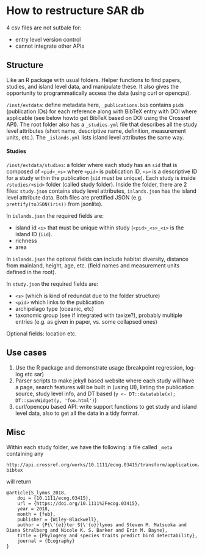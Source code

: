 # How to restructure SAR db

4 csv files are not sutbale for:

- entry level version control
- cannot integrate other APIs

## Structure

Like an R package with usual folders. Helper functions to find papers, studies,
and island level data, and manipulate these.
It also gives the opportunity to programmatically access the data (using curl or opencpu).

`/inst/extdata`: define metadata here,
`_publications.bib` contains `pid`s (publication IDs) for each reference along with
BibTeX entry with DOI where applicable (see below howto get BibTeX based
on DOI using the Crossref API). The root folder also has a `_studies.yml` file
that describes all the study level attributes (short name, descriptive name,
definition, measurement units, etc.).
The `_islands.yml` lists island level attributes the same way.

#### Studies

`/inst/extdata/studies`: a folder where each study has an `sid` that is composed
of `<pid>_<s>` where `<pid>` is publication ID, `<s>` is a descriptive
ID for a study within the publication (`sid` must be unique).
Each study is inside `/studies/<sid>` folder (called study folder).
Inside the folder, there are 2 files: `study.json` contains study level
attributes, `islands.json` has the island level attribute data.
Both files are prettified JSON (e.g. `prettify(toJSON(iris))` from jsonlite).

In `islands.json` the required fields are:

* island id `<i>` that must be unique within study (`<pid>_<s>_<i>` is the
  island ID (`iid`).
* richness
* area

In `islands.json` the optional fields can include habitat diversity, distance from mainland, height, age, etc. (field names and measurement units defined in the root).

In `study.json` the required fields are:

* `<s>` (which is kind of redundat due to the folder structure)
* `<pid>` which links to the publication
* archipelago type (oceanic, etc)
* taxonomic group (see if integrated with taxize?), probably multiple entries (e.g. as given in paper, vs. some collapsed ones)

Optional fields: location etc.

## Use cases

1. Use the R package and demonstrate usage (breakpoint regression, log-log etc sar)
2. Parser scripts to make jekyll based website where each study will have a page, search features will be built in (using UI), listing the publication source, study level info, and DT based (`y <- DT::datatable(x); DT::saveWidget(y, 'foo.html')`)
3. curl/opencpu based API: write support functions to get study and island level data, also to get all the data in a tidy format.

## Misc


Within each study folder, we have the following:
a file called `_meta` containing any


```
http://api.crossref.org/works/10.1111/ecog.03415/transform/application/x-bibtex
```

will return

```
@article{S_lymos_2018,
	doi = {10.1111/ecog.03415},
	url = {https://doi.org/10.1111%2Fecog.03415},
	year = 2018,
	month = {feb},
	publisher = {Wiley-Blackwell},
	author = {P{\'{e}}ter S{\'{o}}lymos and Steven M. Matsuoka and Diana Stralberg and Nicole K. S. Barker and Erin M. Bayne},
	title = {Phylogeny and species traits predict bird detectability},
	journal = {Ecography}
}
```

